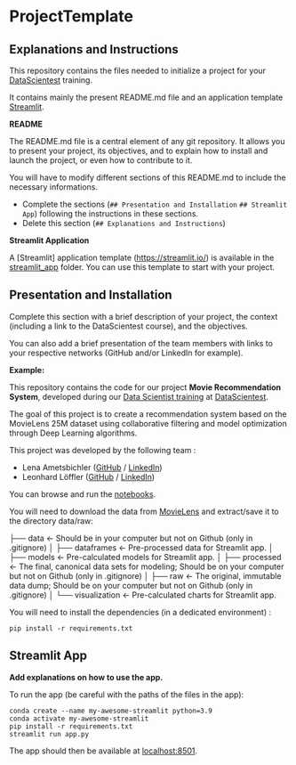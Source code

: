 # ProjectTemplate

## Explanations and Instructions

This repository contains the files needed to initialize a project for your [DataScientest](https://datascientest.com/) training.

It contains mainly the present README.md file and an application template [Streamlit](https://streamlit.io/).

**README**

The README.md file is a central element of any git repository. It allows you to present your project, its objectives, and to explain how to install and launch the project, or even how to contribute to it.

You will have to modify different sections of this README.md to include the necessary informations.

- Complete the sections (`## Presentation and Installation` `## Streamlit App`) following the instructions in these sections.
- Delete this section (`## Explanations and Instructions`)

**Streamlit Application**

A [Streamlit] application template (https://streamlit.io/) is available in the [streamlit_app](streamlit_app) folder. You can use this template to start with your project.

## Presentation and Installation

Complete this section with a brief description of your project, the context (including a link to the DataScientest course), and the objectives.

You can also add a brief presentation of the team members with links to your respective networks (GitHub and/or LinkedIn for example).

**Example:**

This repository contains the code for our project **Movie Recommendation System**, developed during our [Data Scientist training](https://datascientest.com/en/data-scientist-course) at [DataScientest](https://datascientest.com/).

The goal of this project is to create a recommendation system based on the MovieLens 25M dataset using collaborative filtering and model optimization through Deep Learning algorithms.

This project was developed by the following team :

- Lena Ametsbichler ([GitHub](https://github.com/) / [LinkedIn](http://linkedin.com/))
- Leonhard Löffler ([GitHub](https://github.com/) / [LinkedIn](http://linkedin.com/))

You can browse and run the [notebooks](./notebooks). 

You will need to download the data from [MovieLens](https://files.grouplens.org/datasets/movielens/ml-25m.zip) and extract/save it to the directory data/raw:

├── data               <- Should be in your computer but not on Github (only in .gitignore)
│   ├── dataframes     <- Pre-processed data for Streamlit app.
│   ├── models         <- Pre-calculated models for Streamlit app.
│   ├── processed      <- The final, canonical data sets for modeling; Should be on your computer but not on Github (only in .gitignore)
│   ├── raw            <- The original, immutable data dump; Should be on your computer but not on Github (only in .gitignore)
│   └── visualization  <- Pre-calculated charts for Streamlit app.

You will need to install the dependencies (in a dedicated environment) :

```
pip install -r requirements.txt
```

## Streamlit App

**Add explanations on how to use the app.**

To run the app (be careful with the paths of the files in the app):

```shell
conda create --name my-awesome-streamlit python=3.9
conda activate my-awesome-streamlit
pip install -r requirements.txt
streamlit run app.py
```

The app should then be available at [localhost:8501](http://localhost:8501).
